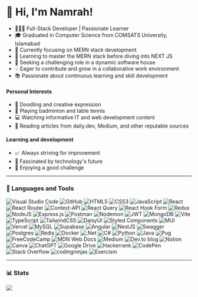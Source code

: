 <!-- GitHub Star link -->
<!--<p align="center">
  <a href="https://stars.github.com/profiles/denvercoder1/">
    <img src="https://github.com/DenverCoder1/DenverCoder1/assets/20955511/ca15be3f-d00b-438e-91f6-fb5568c1f632" alt="GitHub Star 2023"/></a>
</p>-->

# 👋 Hi, I'm Namrah!

- 👩🏻‍💻 Full-Stack Developer | Passionate Learner
- 🎓 Graduated in Computer Science from COMSATS University, Islamabad
- 🔭 Currently focusing on MERN stack development
- 🌱 Learning to master the MERN stack before diving into NEXT JS
- 🎯 Seeking a challenging role in a dynamic software house
- 💡 Eager to contribute and grow in a collaborative work environment
- 📚 Passionate about continuous learning and skill development

#### Personal Interests
- 🎨 Doodling and creative expression
- 🏓 Playing badminton and table tennis
- 💻  Watching informative IT and web development content
- 📖 Reading articles from daily.dev, Medium, and other reputable sources

#### Learning and development
- 📈 Always striving for improvement
- 🤖 Fascinated by technology's future
- 🧩 Enjoying a good challenge

---

### 🧰 Languages and Tools
<!--  https://devicon-website.vercel.app/? -->
<!--<div style="display:block;">
<img align="left" alt="Javascript" width="30px" style="padding-right:10px;" src="https://devicon-website.vercel.app/api/javascript/original.svg"></img>
<img align="left" alt="TypeScript" width="30px" style="padding-right:10px;" src="https://devicon-website.vercel.app/api/typescript/original.svg"></img>
<img align="left" alt="React" width="30px" style="padding-right:10px;" src="https://devicon-website.vercel.app/api/react/original.svg"></img>
<img align="left" alt="NodeJS" width="30px" style="padding-right:10px;" src="https://devicon-website.vercel.app/api/nodejs/original.svg"></img>
<img align="left" alt="ExpressJs" width="30px" style="padding-right:10px;" src="https://devicon-website.vercel.app/api/express/original.svg"></img>
<img align="left" alt="MongoDb" width="30px" style="padding-right:10px;" src="https://devicon-website.vercel.app/api/mongodb/original.svg"></img>
<img align="left" alt="Tailwind CSS" width="30px" style="padding-right:10px;" src="https://devicon-website.vercel.app/api/tailwindcss/plain.svg"></img>
<img align="left" alt="Material UI" width="30px" style="padding-right:10px;" src="https://devicon-website.vercel.app/api/materialui/original.svg"></img>
<img align="left" alt="Bootstrap" width="30px" style="padding-right:10px;" src="https://devicon-website.vercel.app/api/bootstrap/original.svg"></img>
<img align="left" alt="NestJS" width="30px" style="padding-right:10px;" src="https://devicon-website.vercel.app/api/nestjs/plain.svg"></img>
<img align="left" alt="MySql" width="30px" style="padding-right:10px;" src="https://devicon-website.vercel.app/api/mysql/original.svg"></img>
<img align="left" alt="AngularJs" width="30px" style="padding-right:10px;" src="https://devicon-website.vercel.app/api/angularjs/original.svg"></img>
<img align="left" alt="Docker" width="30px" style="padding-right:10px;" src="https://devicon-website.vercel.app/api/docker/original.svg"></img>
<img align="left" alt="PostgreSQL" width="30px" style="padding-right:10px;" src="https://devicon-website.vercel.app/api/postgresql/original.svg"></img>
<img align="left" alt="Github" width="30px" style="padding-right:10px;" src="https://devicon-website.vercel.app/api/github/original.svg"></img>
<img align="left" alt="npm" width="30px" style="padding-right:10px;" src="https://devicon-website.vercel.app/api/npm/original-wordmark.svg"></img>
<img align="left" alt="Vs Code" width="30px" style="padding-right:10px;" src="https://devicon-website.vercel.app/api/vscode/original.svg"></img>
<img align="left" alt="Java" width="30px" style="padding-right:10px;" src="https://devicon-website.vercel.app/api/java/original.svg"></img>
</div>

<br />

#-->
<!-- Badges from https://github.com/Ileriayo/markdown-badges -->
![Visual Studio Code](https://img.shields.io/badge/Visual%20Studio%20Code-0078d7.svg?style=for-the-badge&logo=visual-studio-code&logoColor=white)
![GitHub](https://img.shields.io/badge/github-%23121011.svg?style=for-the-badge&logo=github&logoColor=white)
![HTML5](https://img.shields.io/badge/html5-%23E34F26.svg?style=for-the-badge&logo=html5&logoColor=white)
![CSS3](https://img.shields.io/badge/css3-%231572B6.svg?style=for-the-badge&logo=css3&logoColor=white)
![JavaScript](https://img.shields.io/badge/javascript-%23323330.svg?style=for-the-badge&logo=javascript&logoColor=%23F7DF1E)
![React](https://img.shields.io/badge/react-%2320232a.svg?style=for-the-badge&logo=react&logoColor=%2361DAFB)
![React Router](https://img.shields.io/badge/React_Router-CA4245?style=for-the-badge&logo=react-router&logoColor=white)
![Context-API](https://img.shields.io/badge/Context--Api-000000?style=for-the-badge&logo=react)
![React Query](https://img.shields.io/badge/-React%20Query-FF4154?style=for-the-badge&logo=react%20query&logoColor=white)
![React Hook Form](https://img.shields.io/badge/React%20Hook%20Form-%23EC5990.svg?style=for-the-badge&logo=reacthookform&logoColor=white)
![Redux](https://img.shields.io/badge/redux-%23593d88.svg?style=for-the-badge&logo=redux&logoColor=white)
![NodeJS](https://img.shields.io/badge/node.js-6DA55F?style=for-the-badge&logo=node.js&logoColor=white)
![Express.js](https://img.shields.io/badge/express.js-%23404d59.svg?style=for-the-badge&logo=express&logoColor=%2361DAFB)
![Postman](https://img.shields.io/badge/Postman-FF6C37?style=for-the-badge&logo=postman&logoColor=white)
![Nodemon](https://img.shields.io/badge/NODEMON-%23323330.svg?style=for-the-badge&logo=nodemon&logoColor=%BBDEAD)
![JWT](https://img.shields.io/badge/JWT-black?style=for-the-badge&logo=JSON%20web%20tokens)
![MongoDB](https://img.shields.io/badge/MongoDB-%234ea94b.svg?style=for-the-badge&logo=mongodb&logoColor=white)
![Vite](https://img.shields.io/badge/vite-%23646CFF.svg?style=for-the-badge&logo=vite&logoColor=white)
![TypeScript](https://img.shields.io/badge/typescript-%23007ACC.svg?style=for-the-badge&logo=typescript&logoColor=white)
![TailwindCSS](https://img.shields.io/badge/tailwindcss-%2338B2AC.svg?style=for-the-badge&logo=tailwind-css&logoColor=white)
![DaisyUI](https://img.shields.io/badge/daisyui-5A0EF8?style=for-the-badge&logo=daisyui&logoColor=white)
![Styled Components](https://img.shields.io/badge/styled--components-DB7093?style=for-the-badge&logo=styled-components&logoColor=white)
![MUI](https://img.shields.io/badge/MUI-%230081CB.svg?style=for-the-badge&logo=mui&logoColor=white)
![Vercel](https://img.shields.io/badge/vercel-%23000000.svg?style=for-the-badge&logo=vercel&logoColor=white)
![MySQL](https://img.shields.io/badge/mysql-4479A1.svg?style=for-the-badge&logo=mysql&logoColor=white)
![Supabase](https://img.shields.io/badge/Supabase-3ECF8E?style=for-the-badge&logo=supabase&logoColor=white)
![Angular](https://img.shields.io/badge/angular-%23DD0031.svg?style=for-the-badge&logo=angular&logoColor=white)
![NestJS](https://img.shields.io/badge/nestjs-%23E0234E.svg?style=for-the-badge&logo=nestjs&logoColor=white)
![Swagger](https://img.shields.io/badge/-Swagger-%23Clojure?style=for-the-badge&logo=swagger&logoColor=white)
![Postgres](https://img.shields.io/badge/postgres-%23316192.svg?style=for-the-badge&logo=postgresql&logoColor=white)
![Redis](https://img.shields.io/badge/redis-%23DD0031.svg?style=for-the-badge&logo=redis&logoColor=white)
![Docker](https://img.shields.io/badge/docker-%230db7ed.svg?style=for-the-badge&logo=docker&logoColor=white)
![.Net](https://img.shields.io/badge/.NET-5C2D91?style=for-the-badge&logo=.net&logoColor=white)
![C#](https://img.shields.io/badge/c%23-%23239120.svg?style=for-the-badge&logo=csharp&logoColor=white)
![Python](https://img.shields.io/badge/python-3670A0?style=for-the-badge&logo=python&logoColor=ffdd54)
![Java](https://img.shields.io/badge/java-%23ED8B00.svg?style=for-the-badge&logo=openjdk&logoColor=white)
![Pug](https://img.shields.io/badge/Pug-FFF?style=for-the-badge&logo=pug&logoColor=A86454)
![FreeCodeCamp](https://img.shields.io/badge/Freecodecamp-%23123.svg?&style=for-the-badge&logo=freecodecamp&logoColor=green)
![MDN Web Docs](https://img.shields.io/badge/MDN_Web_Docs-black?style=for-the-badge&logo=mdnwebdocs&logoColor=white)
![Medium](https://img.shields.io/badge/Medium-12100E?style=for-the-badge&logo=medium&logoColor=white)
![Dev.to blog](https://img.shields.io/badge/dev.to-0A0A0A?style=for-the-badge&logo=dev.to&logoColor=white)
![Notion](https://img.shields.io/badge/Notion-%23000000.svg?style=for-the-badge&logo=notion&logoColor=white)
![Canva](https://img.shields.io/badge/Canva-%2300C4CC.svg?style=for-the-badge&logo=Canva&logoColor=white)
![ChatGPT](https://img.shields.io/badge/chatGPT-74aa9c?style=for-the-badge&logo=openai&logoColor=white)
![Google Drive](https://img.shields.io/badge/Google%20Drive-4285F4?style=for-the-badge&logo=googledrive&logoColor=white)
![Hackerrank](https://img.shields.io/badge/-Hackerrank-2EC866?style=for-the-badge&logo=HackerRank&logoColor=white)
![CodePen](https://img.shields.io/badge/Codepen-000000?style=for-the-badge&logo=codepen&logoColor=white)
![Stack Overflow](https://img.shields.io/badge/-Stackoverflow-FE7A16?style=for-the-badge&logo=stack-overflow&logoColor=white)
![codingninjas](https://img.shields.io/badge/coding%20ninjas-DD6620?style=for-the-badge&logo=codingninjas&logoColor=white)
![Exercism](https://img.shields.io/badge/Exercism-009CAB?style=for-the-badge&logo=exercism&logoColor=white)

---

### 📊 Stats
<!-- GitHub stats from https://github.com/anuraghazra/github-readme-stats -->
![](https://github-readme-stats.vercel.app/api?username=Namrah-99&theme=dark&hide_border=false&include_all_commits=true&count_private=true)<br/>


<!-- # 💻 Tech Stack -->
<!--## 🧰 Languages and Tools 
✨

[![Stargazers](https://img.shields.io/github/stars/username/repo.svg?style=social)](https://github.com/username/repo)

**We appreciate your support!**

**Like this project?**  Give it a star to show your support! -->



